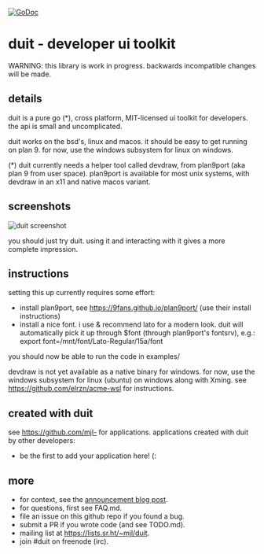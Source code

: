 [![GoDoc](https://godoc.org/github.com/mjl-/duit?status.svg)](https://godoc.org/github.com/mjl-/duit)

# duit - developer ui toolkit

WARNING: this library is work in progress. backwards incompatible changes will be made.


## details

duit is a pure go (*), cross platform, MIT-licensed ui toolkit for developers. the api is small and uncomplicated.

duit works on the bsd's, linux and macos. it should be easy to get running on plan 9. for now, use the windows subsystem for linux on windows.

(*) duit currently needs a helper tool called devdraw, from plan9port (aka plan 9 from user space). plan9port is available for most unix systems, with devdraw in an x11 and native macos variant.


## screenshots

![duit screenshot](https://www.ueber.net/who/mjl/files/duit.png)

you should just try duit. using it and interacting with it gives a more complete impression.


## instructions

setting this up currently requires some effort:

- install plan9port, see https://9fans.github.io/plan9port/ (use their install instructions)
- install a nice font. i use & recommend lato for a modern look. duit will automatically pick it up through $font (through plan9port's fontsrv), e.g.: export font=/mnt/font/Lato-Regular/15a/font

you should now be able to run the code in examples/

devdraw is not yet available as a native binary for windows. for now, use the windows subsystem for linux (ubuntu) on windows along with Xming. see https://github.com/elrzn/acme-wsl for instructions.


## created with duit

see https://github.com/mjl- for applications.
applications created with duit by other developers:

- be the first to add your application here! (:


## more

- for context, see the [announcement blog post](https://www.ueber.net/who/mjl/blog/p/duit-developer-ui-toolkit/).
- for questions, first see FAQ.md.
- file an issue on this github repo if you found a bug.
- submit a PR if you wrote code (and see TODO.md).
- mailing list at https://lists.sr.ht/~mjl/duit.
- join #duit on freenode (irc).
